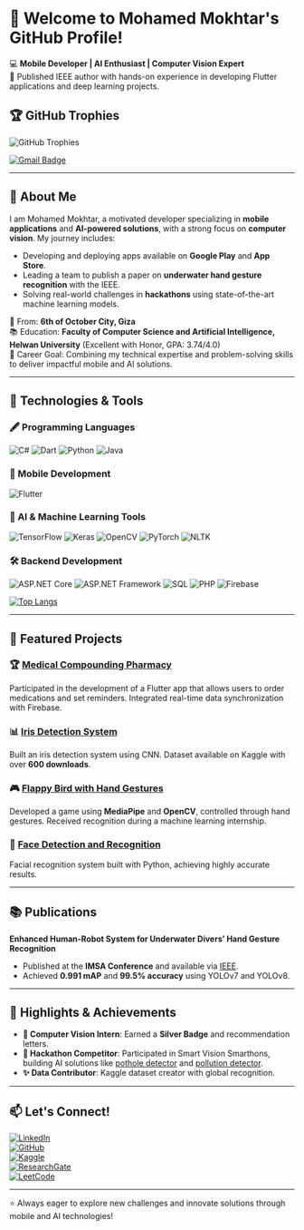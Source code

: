 # 👋 Welcome to Mohamed Mokhtar's GitHub Profile!  

💻 **Mobile Developer | AI Enthusiast | Computer Vision Expert**  
🌟 Published IEEE author with hands-on experience in developing Flutter applications and deep learning projects.

## 🏆 GitHub Trophies  
![GitHub Trophies](https://github-profile-trophy.vercel.app/?username=Mokhtar628&theme=onestar&row=1&margin-w=15)

[![Gmail Badge](https://img.shields.io/badge/Gmail-mohmedmokhtar2002@gmail.com-red?style=for-the-badge&logo=gmail&logoColor=white)](mailto:mohmedmokhtar2002@gmail.com)

---

## 🌟 About Me  
I am Mohamed Mokhtar, a motivated developer specializing in **mobile applications** and **AI-powered solutions**, with a strong focus on **computer vision**. My journey includes:  
- Developing and deploying apps available on **Google Play** and **App Store**.  
- Leading a team to publish a paper on **underwater hand gesture recognition** with the IEEE.  
- Solving real-world challenges in **hackathons** using state-of-the-art machine learning models.  

📍 From: **6th of October City, Giza**  
📚 Education: **Faculty of Computer Science and Artificial Intelligence, Helwan University** (Excellent with Honor, GPA: 3.74/4.0)  
🎯 Career Goal: Combining my technical expertise and problem-solving skills to deliver impactful mobile and AI solutions.

---

## 🔧 Technologies & Tools  

### 🖋 Programming Languages  
![C#](https://img.shields.io/badge/C%23-239120?style=for-the-badge&logo=csharp&logoColor=white) ![Dart](https://img.shields.io/badge/Dart-0175C2?style=for-the-badge&logo=dart&logoColor=white) ![Python](https://img.shields.io/badge/Python-3670A0?style=for-the-badge&logo=python&logoColor=ffdd54) ![Java](https://img.shields.io/badge/Java-007396?style=for-the-badge&logo=java&logoColor=white)  

### 📱 Mobile Development  
![Flutter](https://img.shields.io/badge/Flutter-02569B?style=for-the-badge&logo=flutter&logoColor=white)

### 🤖 AI & Machine Learning Tools  
![TensorFlow](https://img.shields.io/badge/TensorFlow-FF6F00?style=for-the-badge&logo=tensorflow&logoColor=white) ![Keras](https://img.shields.io/badge/Keras-D00000?style=for-the-badge&logo=keras&logoColor=white) ![OpenCV](https://img.shields.io/badge/OpenCV-5C3EE8?style=for-the-badge&logo=opencv&logoColor=white) ![PyTorch](https://img.shields.io/badge/PyTorch-EE4C2C?style=for-the-badge&logo=pytorch&logoColor=white) ![NLTK](https://img.shields.io/badge/NLTK-85C220?style=for-the-badge&logo=nltk&logoColor=white)  

### 🛠️ Backend Development  
![ASP.NET Core](https://img.shields.io/badge/ASP.NET%20Core-512BD4?style=for-the-badge&logo=dotnet&logoColor=white) ![ASP.NET Framework](https://img.shields.io/badge/ASP.NET%20Framework-512BD4?style=for-the-badge&logo=dotnet&logoColor=white) ![SQL](https://img.shields.io/badge/SQL-4479A1?style=for-the-badge&logo=postgresql&logoColor=white) ![PHP](https://img.shields.io/badge/PHP-777BB4?style=for-the-badge&logo=php&logoColor=white) ![Firebase](https://img.shields.io/badge/Firebase-FFCA28?style=for-the-badge&logo=firebase&logoColor=black)  


[![Top Langs](https://github-readme-stats.vercel.app/api/top-langs/?username=Mokhtar628&layout=donut&theme=radical&hide=HTML,CSS)](https://github.com/anuraghazra/github-readme-stats)

---

## 🚀 Featured Projects  

### 🏆 [Medical Compounding Pharmacy](https://apps.apple.com/eg/app/medical-compounding-pharmacy/id6477877781)  
Participated in the development of a Flutter app that allows users to order medications and set reminders. Integrated real-time data synchronization with Firebase.  

### 📊 [Iris Detection System](https://www.kaggle.com/datasets/mohmedmokhtar/iris-of-eye-dataset)  
Built an iris detection system using CNN. Dataset available on Kaggle with over **600 downloads**.  

### 🎮 [Flappy Bird with Hand Gestures](https://github.com/Mokhtar628/flappy_bird_with_computer_vision)  
Developed a game using **MediaPipe** and **OpenCV**, controlled through hand gestures. Received recognition during a machine learning internship.

### 📌 [Face Detection and Recognition](https://github.com/Mokhtar628/Face_Recognition)  
Facial recognition system built with Python, achieving highly accurate results.  

---

## 📚 Publications  

**Enhanced Human-Robot System for Underwater Divers’ Hand Gesture Recognition**  
- Published at the **IMSA Conference** and available via [IEEE](https://doi.org/10.1109/IMSA61967.2024.10652711).  
- Achieved **0.991 mAP** and **99.5% accuracy** using YOLOv7 and YOLOv8.  

---

## 🌟 Highlights & Achievements  

- **🏅 Computer Vision Intern**: Earned a **Silver Badge** and recommendation letters.  
- **🎯 Hackathon Competitor**: Participated in Smart Vision Smarthons, building AI solutions like [pothole detector](https://github.com/amr1-ops/pothole-detection) and [pollution detector](https://github.com/amr1-ops/Visual-pollution-detection).
- **✨ Data Contributor**: Kaggle dataset creator with global recognition.

---

## 📫 Let's Connect!  

[![LinkedIn](https://img.shields.io/badge/LinkedIn-Mohamed--Mokhtar-blue?style=for-the-badge&logo=linkedin)](https://linkedin.com/in/mohamed-mokhtar-b62b3a1ab/)  
[![GitHub](https://img.shields.io/badge/GitHub-Mokhtar628-lightgrey?style=for-the-badge&logo=github)](https://github.com/Mokhtar628)  
[![Kaggle](https://img.shields.io/badge/Kaggle-Mohamed--Mokhtar-20BEFF?style=for-the-badge&logo=kaggle)](https://www.kaggle.com/mohmedmokhtar)  
[![ResearchGate](https://img.shields.io/badge/ResearchGate-Mohamed--Mokhtar-green?style=for-the-badge&logo=researchgate)](https://www.researchgate.net/profile/Mohamed-Mokhtar)  
[![LeetCode](https://img.shields.io/badge/LeetCode-Mohamed--Mokhtar-orange?style=for-the-badge&logo=leetcode)](https://leetcode.com/u/Mohamed_Mokhtar/)

---

⭐ Always eager to explore new challenges and innovate solutions through mobile and AI technologies!
